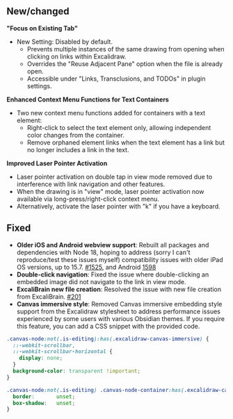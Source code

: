 ## New/changed
**"Focus on Existing Tab"**
- New Setting: Disabled by default.
  - Prevents multiple instances of the same drawing from opening when clicking on links within Excalidraw.
  - Overrides the "Reuse Adjacent Pane" option when the file is already open.
  - Accessible under "Links, Transclusions, and TODOs" in plugin settings.

**Enhanced Context Menu Functions for Text Containers**
- Two new context menu functions added for containers with a text element:
  - Right-click to select the text element only, allowing independent color changes from the container.
  - Remove orphaned element links when the text element has a link but no longer includes a link in the text.

**Improved Laser Pointer Activation**
- Laser pointer activation on double tap in view mode removed due to interference with link navigation and other features.
- When the drawing is in "view" mode, laser pointer activation now available via long-press/right-click context menu.
- Alternatively, activate the laser pointer with "k" if you have a keyboard.

## Fixed
- **Older iOS and Android webview support**: Rebuilt all packages and dependencies with Node 18, hoping to address (sorry I can't reproduce/test these issues myself) compatibility issues with older iPad OS versions, up to 15.7. [#1525](https://github.com/zsviczian/obsidian-excalidraw-plugin/issues/1525), and Android [1598](https://github.com/zsviczian/obsidian-excalidraw-plugin/issues/1598)
- **Double-click navigation**: Fixed the issue where double-clicking an embedded image did not navigate to the link in view mode.
- **ExcaliBrain new file creation**: Resolved the issue with new file creation from ExcaliBrain. [#201](https://github.com/zsviczian/excalibrain/issues/201)
- **Canvas immersive style**: Removed Canvas immersive embedding style support from the Excalidraw stylesheet to address performance issues experienced by some users with various Obsidian themes. If you require this feature, you can add a CSS snippet with the provided code.


```css
.canvas-node:not(.is-editing):has(.excalidraw-canvas-immersive) {
  ::-webkit-scrollbar,
  ::-webkit-scrollbar-horizontal {
    display: none;
  }
  background-color: transparent !important;
}

.canvas-node:not(.is-editing) .canvas-node-container:has(.excalidraw-canvas-immersive) {
  border:       unset;
  box-shadow:   unset;
}
```
